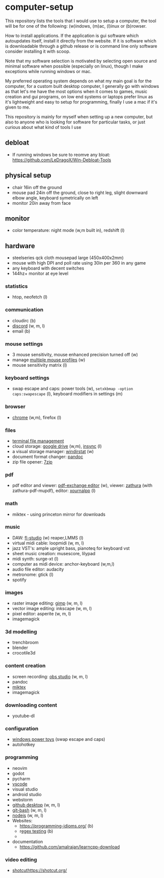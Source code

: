 # computer-setup

This repository lists the tools that I would use to setup a computer, the tool will be for one of the following: (w)indows, (m)ac, (l)inux or (b)rowser.

How to install applications. If the application is gui software which autoupdates itself, install it directly from the website. If it is software which is downloadable through a github release or is command line only software consider installing it with scoop.

Note that my software selection is motivated by selecting open source and minimal software when possible (especially on linux), though I make exceptions while running windows or mac. 

My preferred operating system depends on what my main goal is for the computer, for a custom built desktop computer, I generally go with windows as that let's me have the most options when it comes to games, music creation and gui programs, on low end systems or laptops prefer linux as it's lightweight and easy to setup for programming, finally I use a mac if it's given to me.

This repository is mainly for myself when setting up a new computer, but also to anyone who is looking for software for particular tasks, or just curious about what kind of tools I use

## debloat
* If running windows be sure to reomve any bloat: https://github.com/LeDragoX/Win-Debloat-Tools

## physical setup
* chair 16in off the ground
* mouse pad 24in off the ground, close to right leg, slight downward elbow angle, keyboard symetrically on left
* monitor 20in away from face

## monitor
* color temperature: night mode (w,m built in), redshift (l)

## hardware
* steelseries qck cloth mousepad large (450x400x2mm)
* mouse with high DPI and poll rate using 30in per 360 in any game
* any keyboard with decent switches
* 144hz+ monitor at eye level

### statistics
* htop, neofetch (l)

### communication
* cloudirc (b)
* [discord](https://discord.com/) (w, m, l)
* email (b)

### mouse settings
* 3 mouse sensitivity, mouse enhanced precision turned off (w)
* manage [multiple mouse profiles](https://www.gphotoshow.com/free-software/mouse-speed-switcher.html) (w)
* mouse sensitivity matrix (l)

### keyboard settings
* swap escape and caps: power tools (w), `setxkbmap -option caps:swapescape` (l), keyboard modifiers in settings (m)

### browser
* [chrome](https://www.google.com/chrome/) (w,m), firefox (l)

### files
* [terminal file management](https://github.com/ranger/ranger)
* cloud storage: [google drive](https://www.google.com/intl/en_ca/drive/download/) (w,m), [insync](https://www.insynchq.com/) (l)
* a visual storage manager: [windirstat](https://windirstat.net/) (w)
* document format changer: [pandoc](https://pandoc.org/)
* zip file opener: [7zip](https://www.7-zip.org/)

### pdf 
* pdf editor and viewer: [pdf-exchange editor](https://www.tracker-software.com/product/pdf-xchange-editor) (w), viewer: [zathura](https://pwmt.org/projects/zathura/) (with zathura-pdf-mupdf), editor: [xournalpp](https://xournalpp.github.io/) (l)

### math
* miktex - using princeton mirror for downloads


### music
* DAW: [fl-studio](https://www.image-line.com/) (w) reaper,LMMS (l)
* virtual midi cable: loopmidi (w, m, l)
* jazz VST's: ample upright bass, pianoteq for keyboard vst
* sheet music creation: musescore, lilypad
* midi synth: surge-xt (l)
* computer as midi device: anchor-keyboard (w,m,l)
* audio file editor: audacity
* metronome: gtick (l)
* spotify

### images
* raster image editing: [gimp](https://www.gimp.org/) (w, m, l)
* vector image editing: inkscape (w, m, l)
* pixel editor: asperite (w, m, l)
* imagemagick

### 3d modelling
* trenchbroom
* blender
* crocotile3d

### content creation
* screen recording: [obs studio](https://obsproject.com/) (w, m, l)
* pandoc
* [miktex](https://miktex.org/)
* imagemagick

### downloading content
* youtube-dl
  
### configuration
* [windows power toys](https://learn.microsoft.com/en-us/windows/powertoys/) (swap escape and caps)
* autohotkey

### programming
* neovim
* godot
* pycharm
* [vscode](https://code.visualstudio.com/)
* visual studio
* android studio
* webstorm
* [github desktop](https://desktop.github.com/) (w, m, l)
* [git-bash](https://git-scm.com/downloads) (w, m, l)
* [nodejs](https://nodejs.org/en) (w, m, l)
* Websites:
  * https://programming-idioms.org/ (b)
  * r[egex testing](https://regex101.com/) (b)
  * 
* documentation
  * https://github.com/amalrajan/learncpp-download
  
### video editing
* [shotcut](https://shotcut.org/)https://shotcut.org/
